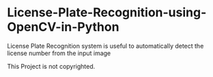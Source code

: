 # License-Plate-Recognition-using-OpenCV-in-Python
License Plate Recognition system is useful to automatically detect the license number from the input image

This Project is not copyrighted.


